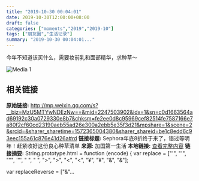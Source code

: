 ```yaml
---
title: "2019-10-30 00:04:01"
date: 2019-10-30T12:00:00+08:00
draft: false
categories: ["moments","2019","2019-10"]
tags: ["朋友圈","生活记录"]
summary: "2019-10-30 00:04:01..."
---
```


今年不知道该买什么，需要妆前乳和面部精华，求种草～

![Media 1](/Moments/photos/2019-10-30/201910300004010.jpg)

## 相关链接

**原始链接:** http://mp.weixin.qq.com/s?__biz=MzU5MTYwNDEzNw==&mid=2247503902&idx=1&sn=c0d1663564ad69192c30a0729330e8b7&chksm=fe2ee0d8c95969cef82514fe7587166e7a80f2cf60cd23190aeb55ad26e300a2ebb5e35f3d21&mpshare=1&scene=2&srcid=&sharer_sharetime=1572365004380&sharer_shareid=be1c8edd6c93eec155a61c876e41d26a#rd
**链接标题:** Sephora年底8折终于来了，错过等明年！赶紧收好这份良心种草清单
**来源:** 加国第一生活
**本地链接:** [查看完整内容](/link_content/2019/10/2019-10-30-2/link_content/)
**链接摘要:** String.prototype.html = function (encode) {
  var replace = ["&#39;", "'", "&quot;", '"', "&nbsp;", " ", "&gt;", ">", "&lt;", "<", "&yen;", "¥", "&amp;", "&"];
 
 
 
 
 
  
  var replaceReverse = ["&"...

